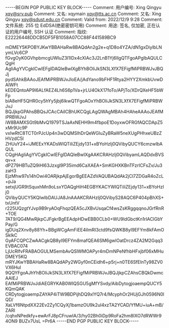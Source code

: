 -----BEGIN PGP PUBLIC KEY BLOCK-----
Comment: 用户编号:    Xing Qingyu <xqy@srv.pub>
Comment: 又名:    xqymain <xqy@tts.ac.cn>
Comment: 又名:    Xing Qingyu <xqy@sdust.edu.cn>
Comment: Valid from:    2022/12/9 9:28
Comment: 文件系统:    255 位 EdDSA(绝密密钥可用)
Comment: 用途:    签名, 仅加密, 正在认证的用户编号, SSH 认证
Comment: 指纹:    E22226448DDCB5DF5FB1058A07CC88F441589BC9


mDMEY5KPOBYJKwYBBAHaRw8BAQdAn2g2e+q1D8o4YZA/dN1gxDiylbLNymLVc6CP
fGvgOyK0GVhpbmcgUWluZ3l1IDx4cXlAc3J2LnB1Yj6IlgQTFgoAPgIbAQULCQgH
AgIiAgYVCgkICwIEFgIDAQIeBwIXgBYhBOIiJkSN3LXfX7EFigfMiPRBWJvJBQJj
pydSAhkBAAoJEAfMiPRBWJvJloEA/jAdYano9bFHF1Rtya2HYY2XmkbUvwDAIWFt
kEDEQntoAP9l6ALfAEZ4Lh6S6p1Va+jrLU4OkX17foTo/APjTo/XDrQXeHF5bWFp
biA8eHF5QHR0cy5hYy5jbj6IkwQTFgoAOxYhBOIiJkSN3LXfX7EFigfMiPRBWJvJ
BQJjkpGPAhsBBQsJCAcCAiICBhUKCQgLAgQWAgMBAh4HAheAAAoJEAfMiPRBWJvJ
iW8BAMXSGt9bMvQ1979TSJaAxNEHH9m4fbpoE1DoyxwOFRGfAQCDApZ5xMr9Uc9P
vxIwRtC8TCT0rPJcUp4n3wDQMSlhDrQeWGluZyBRaW5neXUgPHhxeUBzZHVzdC5l
ZHUuY24+iJMEExYKADsWIQTiIiZEjdy131+xBYoHzIj0QVibyQUCY6cmzwIbAQUL
CQgHAgIiAgYVCgkICwIEFgIDAQIeBwIXgAAKCRAHzIj0QVibyamLAQDdxBVSqv+x
dPZ79HBTuZQ9iHl63Jzxgl9P35imd6CaXAEA+SmKGHXKBnTFzrICFsZv/Ju3zaH3
EjzMhw97s14hOwi4OARjkpAjEgorBgEEAZdVAQUBAQdAk2jCl7ZDGaR4oZcL+pJa
setxjUGR9tSquxhMn9oLsxYDAQgHiH4EGBYKACYWIQTiIiZEjdy131+xBYoHzIj0
QVibyQUCY5KQIwIbDAUJA8JnAAAKCRAHzIj0QVibyS28AQC6P404pBhXS+txUntV
r225UQzgtYJvp9B9ryAOqFhqzQEA5cJXBvUsqaCf4wsZsKRggqqnoJGrfRnR+TOE
7AT9/QG4MwRjkpCJFgkrBgEEAdpHDwEBB0CLb0+WU9ldGbctKn1rlAClGbYPay/G
igDUq2Xnv8y88Yh+BBgWCgAmFiEE4iImRI3ctd9fsQWKB8yI9EFYm8kFAmOSkIkC
GyAFCQPCZwAACgkQB8yI9EFYm8mafQEA6SM6gwlOatDrcz4ZA2M2Gqq3EVBAC074
LjUcRlfvFRABAOGULMSembAvQSlWMOAPyr4mDmNPeNfhbHFxjbf06xMHuDMEY5KQ
mRYJKwYBBAHaRw8BAQdAPy2WGyf0nCEidh6+p5rj+n0TE6SfEInTy98ZV0VX6HuI
9QQYFgoAJhYhBOIiJkSN3LXfX7EFigfMiPRBWJvJBQJjkpCZAhsCBQkDwmcAAIEJ
EAfMiPRBWJvJdiAEGRYKAB0WIQSGU5gMfYSvdy/AibDytogjoaempQUCY5KQmQAK
CRDytogjoaempZAYAP4iTW9BDPijhDQ9xlYQ7r4/McyphOr2HUjGJh0596N0lQD/
XaLVf6NtpdXX22Ev2Zy1CQyXj1bamzOU9k2ul4xzTA2YCAD/YfMU+iuA+mB/ZARl
/cqhxNPedkfy+ewArFJ8pCFruwIA/3/hy02Bh0iDp9RoFa2hm8IXO7dRWWr94ON9
BUZv7UsL
=Pr6A
-----END PGP PUBLIC KEY BLOCK-----

